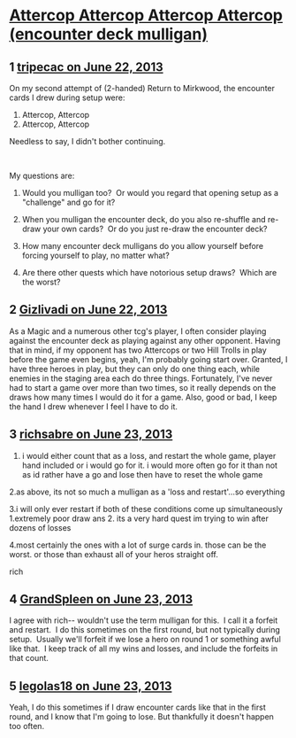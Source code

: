 # [Attercop Attercop Attercop Attercop (encounter deck mulligan)](https://community.fantasyflightgames.com/topic/85430-attercop-attercop-attercop-attercop-encounter-deck-mulligan/)

## 1 [tripecac on June 22, 2013](https://community.fantasyflightgames.com/topic/85430-attercop-attercop-attercop-attercop-encounter-deck-mulligan/?do=findComment&comment=805591)

On my second attempt of (2-handed) Return to Mirkwood, the encounter cards I drew during setup were:

1) Attercop, Attercop
2) Attercop, Attercop

Needless to say, I didn't bother continuing.

 

My questions are:

1) Would you mulligan too?  Or would you regard that opening setup as a "challenge" and go for it?

2) When you mulligan the encounter deck, do you also re-shuffle and re-draw your own cards?  Or do you just re-draw the encounter deck?

3) How many encounter deck mulligans do you allow yourself before forcing yourself to play, no matter what?

4) Are there other quests which have notorious setup draws?  Which are the worst?

## 2 [Gizlivadi on June 22, 2013](https://community.fantasyflightgames.com/topic/85430-attercop-attercop-attercop-attercop-encounter-deck-mulligan/?do=findComment&comment=805596)

As a Magic and a numerous other tcg's player, I often consider playing against the encounter deck as playing against any other opponent. Having that in mind, if my opponent has two Attercops or two Hill Trolls in play before the game even begins, yeah, I'm probably going start over. Granted, I have three heroes in play, but they can only do one thing each, while enemies in the staging area each do three things. Fortunately, I've never had to start a game over more than two times, so it really depends on the draws how many times I would do it for a game. Also, good or bad, I keep the hand I drew whenever I feel I have to do it.

## 3 [richsabre on June 23, 2013](https://community.fantasyflightgames.com/topic/85430-attercop-attercop-attercop-attercop-encounter-deck-mulligan/?do=findComment&comment=805652)

1. i would either count that as a loss, and restart the whole game, player hand included or i would go for it. i would more often go for it than not as id rather have a go and lose then have to reset the whole game

2.as above, its not so much a mulligan as a 'loss and restart'…so everything

3.i will only ever restart if both of these conditions come up simultaneously 1.extremely poor draw ans 2. its a very hard quest im trying to win after dozens of losses

4.most certainly the ones with a lot of surge cards in. those can be the worst. or those than exhaust all of your heros straight off.

rich

## 4 [GrandSpleen on June 23, 2013](https://community.fantasyflightgames.com/topic/85430-attercop-attercop-attercop-attercop-encounter-deck-mulligan/?do=findComment&comment=805702)

I agree with rich-- wouldn't use the term mulligan for this.  I call it a forfeit and restart.  I do this sometimes on the first round, but not typically during setup.  Usually we'll forfeit if we lose a hero on round 1 or something awful like that.  I keep track of all my wins and losses, and include the forfeits in that count.

## 5 [legolas18 on June 23, 2013](https://community.fantasyflightgames.com/topic/85430-attercop-attercop-attercop-attercop-encounter-deck-mulligan/?do=findComment&comment=805766)

Yeah, I do this sometimes if I draw encounter cards like that in the first round, and I know that I'm going to lose. But thankfully it doesn't happen too often.


